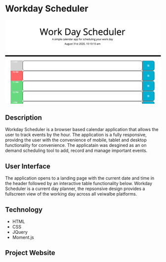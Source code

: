 # Workday Scheduler
![Daily Planner](./Assets/header.jpg)

## Description
Workday Scheduler is a browser based calendar application that allows the user to track events by the hour. The application is a fully responsive, providng the user with the convenience of mobile, tablet and desktop functionality for convenience. The applicatain was desgined as an on demand scheduling tool to add, record and manage important events. 

## User Interface
The application opens to a landing page with the current date and time in the header followed by an interactive table functionality below. Workday Scheduler is a current day planner, the repsonsive design provides a fullscreen view of the working day across all veiwalbe platforms. 

## Technology
* HTML
* CSS
* JQuery
* Moment.js


## Project Website
